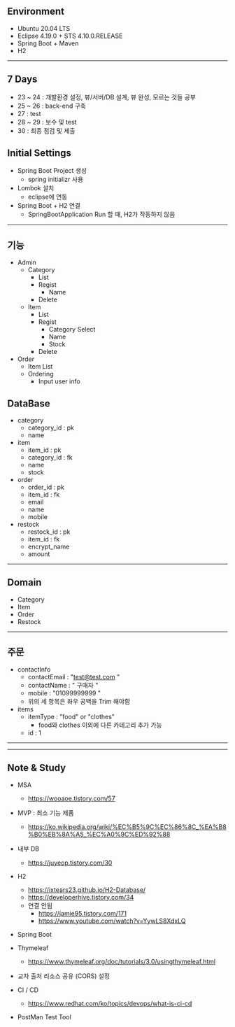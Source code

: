 Environment
---
- Ubuntu 20.04 LTS
- Eclipse 4.19.0 + STS 4.10.0.RELEASE
- Spring Boot + Maven
- H2


---


7 Days
---
- 23 ~ 24 : 개발환경 설정, 뷰/서버/DB 설계, 뷰 완성, 모르는 것들 공부
- 25 ~ 26 : back-end 구축
- 27 : test
- 28 ~ 29 : 보수 및 test
- 30 : 최종 점검 및 제출


Initial Settings
---
- Spring Boot Project 생성
	- spring initializr 사용
- Lombok 설치
	- eclipse에 연동
- Spring Boot + H2 연결
	- SpringBootApplication Run 할 때, H2가 작동하지 않음
	
	
---


기능
---
- Admin
	- Category
		- List
		- Regist
			- Name
		- Delete
	- Item
		- List
		- Regist
			- Category Select
			- Name
			- Stock
		- Delete
- Order
	- Item List
	- Ordering
		- Input user info



DataBase
---
- category
	- category_id : pk
	- name
- item
	- item_id : pk
	- category_id : fk
	- name
	- stock
- order
	- order_id : pk
	- item_id : fk
	- email
	- name
	- mobile
- restock
	- restock_id : pk
	- item_id : fk
	- encrypt_name
	- amount


---


Domain
---
- Category
- Item
- Order
- Restock


---


주문
---
- contactInfo
	- contactEmail : "test@test.com   "
	- contactName : "   구매자   "
	- mobile : "01099999999    "
	- 위의 세 항목은 좌우 공백을 Trim 해야함
- items
	- itemType : "food" or "clothes"
		- food와 clothes 이외에 다른 카테고리 추가 가능
	- id : 1


---

















---


Note & Study
---
- MSA
	- https://wooaoe.tistory.com/57
- MVP : 최소 기능 제품
	- https://ko.wikipedia.org/wiki/%EC%B5%9C%EC%86%8C_%EA%B8%B0%EB%8A%A5_%EC%A0%9C%ED%92%88
- 내부 DB
	- https://juyeop.tistory.com/30
- H2
	- https://ixtears23.github.io/H2-Database/
	- https://developerhive.tistory.com/34
	- 연결 안됨
		- https://jamie95.tistory.com/171
		- https://www.youtube.com/watch?v=YywLS8XdxLQ
- Spring Boot
- Thymeleaf
	- https://www.thymeleaf.org/doc/tutorials/3.0/usingthymeleaf.html		
		
		
- 교차 출처 리소스 공유 (CORS) 설정
- CI / CD
	- https://www.redhat.com/ko/topics/devops/what-is-ci-cd
- PostMan Test Tool





